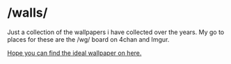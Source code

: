 # /walls/

Just a collection of the wallpapers i have collected over the years. My go to places for these are the /wg/ board on 4chan and Imgur.

[Hope you can find the ideal wallpaper on here.](city/sunset.jpg)
